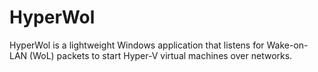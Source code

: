 # HyperWol
HyperWol is a lightweight Windows application that listens for Wake-on-LAN (WoL) packets to start Hyper-V virtual machines over networks.
